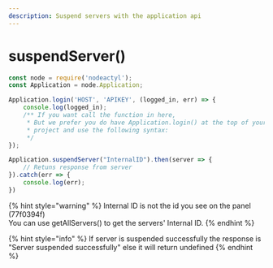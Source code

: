 ```yaml
---
description: Suspend servers with the application api
---
```


# suspendServer\(\)

```javascript
const node = require('nodeactyl');
const Application = node.Application;

Application.login('HOST', 'APIKEY', (logged_in, err) => {
    console.log(logged_in);
    /** If you want call the function in here, 
     * But we prefer you do have Application.login() at the top of your
     * project and use the following syntax:
     */
});

Application.suspendServer("InternalID").then(server => {
    // Retuns response from server
}).catch(err => {
    console.log(err);
})
```

{% hint style="warning" %}
Internal ID is not the id you see on the panel \(77f0394f\)   
You can use getAllServers\(\) to get the servers' Internal ID.
{% endhint %}

{% hint style="info" %}
If server is suspended successfully the response is "Server suspended successfully" else it will return undefined
{% endhint %}


